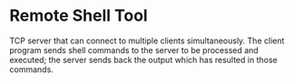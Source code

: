 <h1>Remote Shell Tool</h1>

<p>
TCP server that can connect to multiple clients simultaneously. The client program sends shell commands to the server to be processed and executed; the server sends back the output which has resulted in those commands.
</p>
